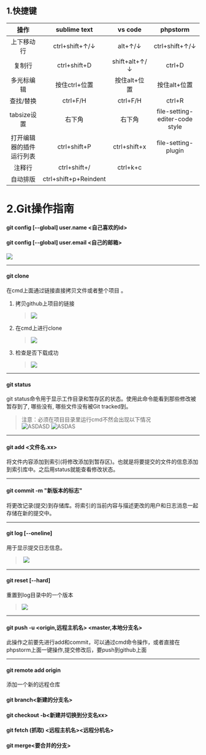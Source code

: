## 1.快捷键		

|    操作    |  sublime text  |    vs code    |    phpstorm    |
| :--------: | :------------: | :-----------: | :------------: |
| 上下移动行 | ctrl+shift+↑/↓ |    alt+↑/↓    | ctrl+shift+↑/↓ |
|   复制行   |  ctrl+shift+D  | shift+alt+↑/↓ |     ctrl+D     |
|多光标编辑|按住ctrl+位置|按住alt+位置|按住alt+位置|
|查找/替换|ctrl+F/H|ctrl+F/H|ctrl+R|
|tabsize设置|右下角|右下角|file-setting-editer-code style|
|打开编辑器的插件运行列表|ctrl+shift+P|ctrl+shift+x|file-setting-plugin|
|注释行|ctrl+shift+/|ctrl+k+c||
|自动排版|ctrl+shift+p+Reindent|||

# 2.Git操作指南	
 ####  git config [--global] user.name <自己喜欢的id>
 ####  git config [--global] user.email <自己的邮箱>

![](https://i.loli.net/2019/03/31/5ca01dd656ad8.png)
***
 ####  git clone <url>
  在cmd上面通过链接直接拷贝文件或者整个项目 。
1. 拷贝github上项目的链接

     >![](https://i.loli.net/2019/03/31/5ca02345b8af3.png)
2. 在cmd上进行clone

     >![](https://i.loli.net/2019/03/31/5ca023a838d4f.png)
3. 检查是否下载成功

     >![](https://i.loli.net/2019/03/31/5ca024533d85c.png)    
***
 ####  git status 
git status命令用于显示工作目录和暂存区的状态。使用此命令能看到那些修改被暂存到了, 哪些没有, 哪些文件没有被Git tracked到。
> 注意：必须在项目目录里运行cmd不然会出现以下情况  
> ![ASDASD](https://i.loli.net/2019/03/31/5ca026e9d10fb.png)
> ![ASDAS](https://i.loli.net/2019/03/31/5ca026ea4c03b.png)
***
 #### git add <文件名.xx>
将文件内容添加到索引(将修改添加到暂存区)。也就是将要提交的文件的信息添加到索引库中。之后用status就能查看修改状态。
***
 #### git commit -m "新版本的标志"  
将更改记录(提交)到存储库。将索引的当前内容与描述更改的用户和日志消息一起存储在新的提交中。
****
 #### git log [--oneline]
用于显示提交日志信息。
> ​	![](https://i.loli.net/2019/03/31/5ca0331a3b65c.png)
****
 #### git reset [--hard] <versioncode>
重置到log目录中的一个版本
> ![](https://i.loli.net/2019/03/31/5ca0350850ee5.png)
****
 #### git push -u <origin,远程主机名> <master,本地分支名>
此操作之前要先进行add和commit，可以通过cmd命令操作，或者直接在phpstorm上面一键操作,提交修改后，要push到github上面
****
 #### git remote add origin <url> 
添加一个新的远程仓库
 #### git branch<新建的分支名>
 #### git checkout -b<新建并切换到分支名xx>
 #### git fetch (抓取) <远程主机名><远程分机名>
 #### git merge<要合并的分支>					